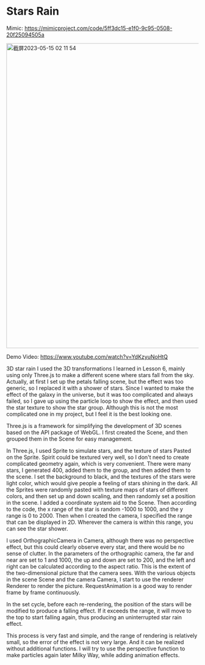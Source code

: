 # Stars Rain


Mimic: https://mimicproject.com/code/5ff3dc15-e1f0-9c95-0508-20f25094505a


<img width="798" alt="截屏2023-05-15 02 11 54" src="https://github.com/Nana-Hong/JavaScript-Mimic/assets/119884327/ac1b3972-5c77-4b39-a45a-a5a2e9891ae1">

Demo Video: https://www.youtube.com/watch?v=YdKzyuNoHtQ


3D star rain I used the 3D transformations I learned in Lesson 6, mainly using only Three.js to make a different scene where stars fall from the sky. Actually, at first I set up the petals falling scene, but the effect was too generic, so I replaced it with a shower of stars. Since I wanted to make the effect of the galaxy in the universe, but it was too complicated and always failed, so I gave up using the particle loop to show the effect, and then used the star texture to show the star group. Although this is not the most complicated one in my project, but I feel it is the best looking one.

Three.js is a framework for simplifying the development of 3D scenes based on the API package of WebGL. I first created the Scene, and then grouped them in the Scene for easy management.

In Three.js, I used Sprite to simulate stars, and the texture of stars Pasted on the Sprite. Spirit could be textured very well, so I don't need to create complicated geometry again, which is very convenient. There were many stars, I generated 400, added them to the group, and then added them to the scene. I set the background to black, and the textures of the stars were light color, which would give people a feeling of stars shining in the dark. All the Sprites were randomly pasted with texture maps of stars of different colors, and then set up and down scaling, and then randomly set a position in the scene. I added a coordinate system aid to the Scene. Then according to the code, the x range of the star is random -1000 to 1000, and the y range is 0 to 2000. Then when I created the camera, I specified the range that can be displayed in 2D. Wherever the camera is within this range, you can see the star shower.

I used OrthographicCamera in Camera, although there was no perspective effect, but this could clearly observe every star, and there would be no sense of clutter. In the parameters of the orthographic camera, the far and near are set to 1 and 1000, the up and down are set to 200, and the left and right can be calculated according to the aspect ratio. This is the extent of the two-dimensional picture that the camera sees. With the various objects in the scene Scene and the camera Camera, I start to use the renderer Renderer to render the picture. RequestAnimation is a good way to render frame by frame continuously.

In the set cycle, before each re-rendering, the position of the stars will be modified to produce a falling effect. If it exceeds the range, it will move to the top to start falling again, thus producing an uninterrupted star rain effect.

This process is very fast and simple, and the range of rendering is relatively small, so the error of the effect is not very large. And it can be realized without additional functions. I will try to use the perspective function to make particles again later Milky Way, while adding animation effects.

